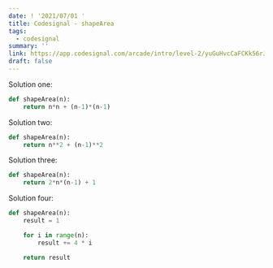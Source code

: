 ```yaml
---
date: ! '2021/07/01 '
title: Codesignal - shapeArea
tags:
  - codesignal
summary: ''
link: https://app.codesignal.com/arcade/intro/level-2/yuGuHvcCaFCKk56rJ
draft: false
---
```


Solution one:

```python
def shapeArea(n):
    return n*n + (n-1)*(n-1)
```

Solution two:

```python
def shapeArea(n):
    return n**2 + (n-1)**2
```

Solution three:

```python
def shapeArea(n):
    return 2*n*(n-1) + 1
```

Solution four:

```python
def shapeArea(n):
    result = 1

    for i in range(n):
        result += 4 * i

    return result
```
